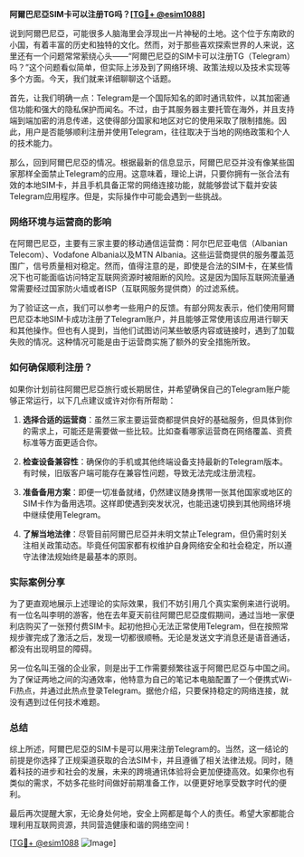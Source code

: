 **阿爾巴尼亞SIM卡可以注册TG吗？[[TG💪+ @esim1088](https://t.me/s/esim1088)]**

说到阿爾巴尼亞，可能很多人脑海里会浮现出一片神秘的土地。这个位于东南欧的小国，有着丰富的历史和独特的文化。然而，对于那些喜欢探索世界的人来说，这里还有一个问题常常萦绕心头——“阿爾巴尼亞的SIM卡可以注册TG（Telegram）吗？”这个问题看似简单，但实际上涉及到了网络环境、政策法规以及技术实现等多个方面。今天，我们就来详细聊聊这个话题。

首先，让我们明确一点：Telegram是一个国际知名的即时通讯软件，以其加密通信功能和强大的隐私保护而闻名。不过，由于其服务器主要托管在海外，并且支持端到端加密的消息传递，这使得部分国家和地区对它的使用采取了限制措施。因此，用户是否能够顺利注册并使用Telegram，往往取决于当地的网络政策和个人的技术能力。

那么，回到阿爾巴尼亞的情况。根据最新的信息显示，阿爾巴尼亞并没有像某些国家那样全面禁止Telegram的应用。这意味着，理论上讲，只要你拥有一张合法有效的本地SIM卡，并且手机具备正常的网络连接功能，就能够尝试下载并安装Telegram应用程序。但是，实际操作中可能会遇到一些挑战。

### 网络环境与运营商的影响

在阿爾巴尼亞，主要有三家主要的移动通信运营商：阿尔巴尼亚电信（Albanian Telecom）、Vodafone Albania以及MTN Albania。这些运营商提供的服务覆盖范围广，信号质量相对稳定。然而，值得注意的是，即使是合法的SIM卡，在某些情况下也可能面临访问特定互联网资源时被阻断的风险。这是因为国际互联网流量通常需要经过国家防火墙或者ISP（互联网服务提供商）的过滤系统。

为了验证这一点，我们可以参考一些用户的反馈。有部分网友表示，他们使用阿爾巴尼亞本地SIM卡成功注册了Telegram账户，并且能够正常使用该应用进行聊天和其他操作。但也有人提到，当他们试图访问某些敏感内容或链接时，遇到了加载失败的情况。这种情况可能是由于运营商实施了额外的安全措施所致。

### 如何确保顺利注册？

如果你计划前往阿爾巴尼亞旅行或长期居住，并希望确保自己的Telegram账户能够正常运行，以下几点建议或许对你有所帮助：

1. **选择合适的运营商**：虽然三家主要运营商都提供良好的基础服务，但具体到你的需求上，可能还是需要做一些比较。比如查看哪家运营商在网络覆盖、资费标准等方面更适合你。
   
2. **检查设备兼容性**：确保你的手机或其他终端设备支持最新的Telegram版本。有时候，旧版客户端可能存在兼容性问题，导致无法完成注册流程。

3. **准备备用方案**：即便一切准备就绪，仍然建议随身携带一张其他国家或地区的SIM卡作为备用选项。这样即使遇到突发状况，也能迅速切换到其他网络环境中继续使用Telegram。

4. **了解当地法律**：尽管目前阿爾巴尼亞并未明文禁止Telegram，但仍需时刻关注相关政策动态。毕竟任何国家都有权维护自身网络安全和社会稳定，所以遵守法律法规始终是最基本的原则。

### 实际案例分享

为了更直观地展示上述理论的实际效果，我们不妨引用几个真实案例来进行说明。有一位名叫李明的游客，他在去年夏天前往阿爾巴尼亞度假期间，通过当地一家便利店购买了一张预付费SIM卡。起初他担心无法正常使用Telegram，但在按照常规步骤完成了激活之后，发现一切都很顺畅。无论是发送文字消息还是语音通话，都没有出现明显的障碍。

另一位名叫王强的企业家，则是出于工作需要频繁往返于阿爾巴尼亞与中国之间。为了保证两地之间的沟通效率，他特意为自己的笔记本电脑配置了一个便携式Wi-Fi热点，并通过此热点登录Telegram。据他介绍，只要保持稳定的网络连接，就没有遇到过任何技术难题。

### 总结

综上所述，阿爾巴尼亞的SIM卡是可以用来注册Telegram的。当然，这一结论的前提是你选择了正规渠道获取的合法SIM卡，并且遵循了相关法律法规。同时，随着科技的进步和社会的发展，未来的跨境通讯体验将会更加便捷高效。如果你也有类似的需求，不妨多花些时间做好前期准备工作，以便更好地享受数字时代的便利。

最后再次提醒大家，无论身处何地，安全上网都是每个人的责任。希望大家都能合理利用互联网资源，共同营造健康和谐的网络空间！

[[TG💪+ @esim1088](https://t.me/s/esim1088) ![Image](https://i.postimg.cc/4NQfJmqS/Snipaste-2025-05-13-00-14-12.png)]